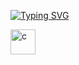 [![Typing SVG](https://readme-typing-svg.demolab.com/?lines=Welcome+Click+Here+To+See+My+Portfolio+Site)](https://michael-perdue.github.io/)

<a href="https://michael-perdue.github.io/" target="_blank" rel="noreferrer"> <img src="https://github.com/Michael-Perdue/Michael-Perdue.github.io/blob/main/assets/img/favicons/favicon.ico" alt="c" width="40" height="40"/> <a href="https://michael-perdue.github.io/">
